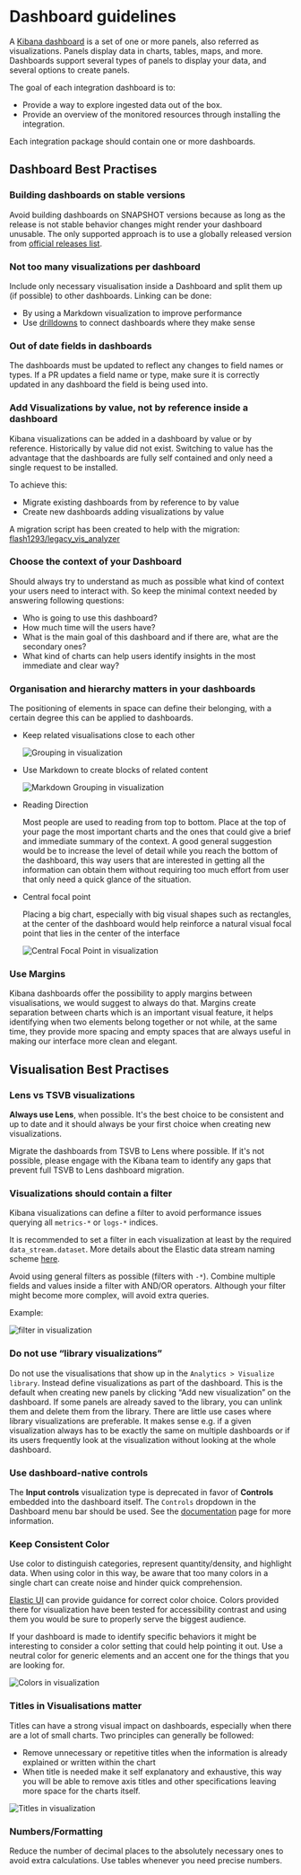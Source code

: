 # Dashboard guidelines

A [Kibana dashboard][1] is a set of one or more panels, also referred as visualizations. Panels display data in charts, tables, maps, and more. Dashboards support several types of panels to display your data, and several options to create panels.

The goal of each integration dashboard is to:

* Provide a way to explore ingested data out of the box.
* Provide an overview of the monitored resources through installing the integration.

Each integration package should contain one or more dashboards.

## Dashboard Best Practises

### Building dashboards on stable versions

Avoid building dashboards on SNAPSHOT versions because as long as the release is not stable behavior changes might render your dashboard unusable. The only supported approach is to use a globally released version from [official releases list](https://www.elastic.co/downloads/past-releases#kibana).

### Not too many visualizations per dashboard

Include only necessary visualisation inside a Dashboard and split them up (if possible) to other dashboards. Linking can be done:

* By using a Markdown visualization to improve performance
* Use [drilldowns](https://www.elastic.co/guide/en/kibana/current/drilldowns.html) to connect dashboards where they make sense

### Out of date fields in dashboards

The dashboards must be updated to reflect any changes to field names or types. If a PR updates a field name or type, make sure it is correctly updated in any dashboard the field is being used into.

### Add Visualizations by value, not by reference inside a dashboard

Kibana visualizations can be added in a dashboard by value or by reference. Historically by value did not exist. Switching to value has the advantage that the dashboards are fully self contained and only need a single request to be installed.

To achieve this:

* Migrate existing dashboards from by reference to by value
* Create new dashboards adding visualizations by value

A migration script has been created to help with the migration: [flash1293/legacy_vis_analyzer][2]

### Choose the context of your Dashboard

Should always try to understand as much as possible what kind of context your users need to interact with. So keep the minimal context needed by answering following questions:

* Who is going to use this dashboard?
* How much time will the users have?
* What is the main goal of this dashboard and if there are, what are the secondary ones?
* What kind of charts can help users identify insights in the most immediate and clear way?

### Organisation and hierarchy matters in your dashboards

The positioning of elements in space can define their belonging, with a certain degree this can be applied to dashboards.

* Keep related visualisations close to each other

    ![Grouping in visualization](./images/grouping_in_visualisations.png)
  
* Use Markdown to create blocks of related content

    ![Markdown Grouping in visualization](./images/markdown_grouping.png)

* Reading Direction

    Most people are used to reading from top to bottom. Place at the top of your page the most important charts and the ones that could give a brief and immediate summary of the context. A good general suggestion would be to increase the level of detail while you reach the bottom of the dashboard, this way users that are interested in getting all the information can obtain them without requiring too much effort from user that only need a quick glance of the situation.

* Central focal point

    Placing a big chart, especially with big visual shapes such as rectangles, at the center of the dashboard would help reinforce a natural visual focal point that lies in the center of the interface

    ![Central Focal Point in visualization](./images/rows_in_visualisations.png)

### Use Margins

Kibana dashboards offer the possibility to apply margins between visualisations, we would suggest to always do that.
Margins create separation between charts which is an important visual feature, it helps identifying when two elements belong together or not while, at the same time, they provide more spacing and empty spaces that are always useful in making our interface more clean and elegant.

## Visualisation Best Practises

### Lens vs TSVB visualizations

**Always use Lens**, when possible. It's the best choice to be consistent and up to date and it should always be your first choice when creating new visualizations.

Migrate the dashboards from TSVB to Lens where possible. If it's not possible, please engage with the Kibana team to identify any gaps that prevent full TSVB to Lens dashboard migration.

### Visualizations should contain a filter

Kibana visualizations can define a filter to avoid performance issues querying all `metrics-*` or `logs-*` indices.

It is recommended to set a filter in each visualization at least by the required `data_stream.dataset`. More details about the Elastic data stream naming scheme [here][3].

Avoid using general filters as possible (filters with `-*`).  Combine multiple fields and values inside a filter with AND/OR operators. Although your filter might become more complex, will avoid extra queries.

Example: 

![filter in visualization](./images/filter_in_visualization.png)

### Do not use “library visualizations”

Do not use the visualisations that show up in the `Analytics > Visualize library`. Instead define visualizations as part of the dashboard. This is the default when creating new panels by clicking “Add new visualization” on the dashboard. If some panels are already saved to the library, you can unlink them and delete them from the library. There are little use cases where library visualizations are preferable. It makes sense e.g. if a given visualization always has to be exactly the same on multiple dashboards or if its users frequently look at the visualization without looking at the whole dashboard.

### Use dashboard-native controls

The **Input controls** visualization type is deprecated in favor of **Controls** embedded into the dashboard itself. The `Controls` dropdown in the Dashboard menu bar should be used. See the [documentation](https://www.elastic.co/guide/en/kibana/master/add-controls.html) page for more information.

### Keep Consistent Color

Use color to distinguish categories, represent quantity/density, and highlight data. When using color in this way, be aware that too many colors in a single chart can create noise and hinder quick comprehension.

[Elastic UI](https://elastic.github.io/eui/#/elastic-charts/creating-charts) can provide guidance for correct color choice.
Colors provided there for visualization have been tested for accessibility contrast and using them you would be sure to properly serve the biggest audience.

If your dashboard is made to identify specific behaviors it might be interesting to consider a color setting that could help pointing it out. Use a neutral color for generic elements and an accent one for the things that you are looking for.

![Colors in visualization](./images/colours_in_visualisations.png)

### Titles in Visualisations matter

Titles can have a strong visual impact on dashboards, especially when there are a lot of small charts. Two principles can generally be followed:

* Remove unnecessary or repetitive titles when the information is already explained or written within the chart
* When title is needed make it self explanatory and exhaustive, this way you will be able to remove axis titles and other specifications leaving more space for the charts itself.

![Titles in visualization](./images/titles_in_visualisations.png)

### Numbers/Formatting

Reduce the number of decimal places to the absolutely necessary ones to avoid extra calculations.
Use tables whenever you need precise numbers.


[1]: https://www.elastic.co/guide/en/kibana/current/dashboard.html
[2]: https://github.com/elastic/visualizations_integrations_tools
[3]: https://www.elastic.co/blog/an-introduction-to-the-elastic-data-stream-naming-scheme
